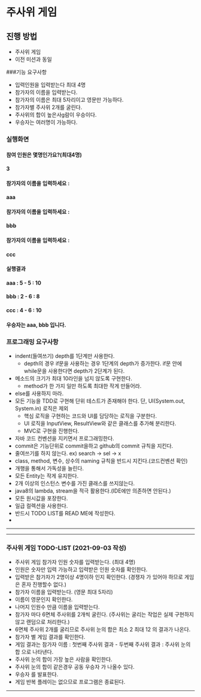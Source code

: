 # 주사위 게임
## 진행 방법
* 주사위 게임
* 이전 미션과 동일

###기능 요구사항
* 입력인원을 입력받는다 최대 4명
* 참가자의 이름을 입력받는다.
* 참가자의 이름은 최대 5자리이고 영문만 가능하다.
* 참가자별 주사위 2개를 굴린다.
* 주사위의 합이 높은사g람이 우승이다.
* 우승자는 여러명이 가능하다.

### 실행화면
#### 참여 인원은 몇명인가요?(최대4명)
#### 3
#### 참가자의 이름을 입력하세요 :
#### aaa
#### 참가자의 이름을 입력하세요 :
#### bbb
#### 참가자의 이름을 입력하세요 :
#### ccc
#### 실행결과
#### aaa : 5 - 5 : 10
#### bbb : 2 - 6 : 8
#### ccc : 4 - 6 : 10
#### 우승자는 aaa, bbb 입니다.
### 프로그래밍 요구사항
* indent(들여쓰기) depth를 1단계만 사용한다.
  * depth의 경우 if문을 사용하는 경우 1단계의 depth가 증가한다. if문 안에 while문을 사용한다면 depth가 2단계가 된다.
* 메소드의 크기가 최대 10라인을 넘지 않도록 구현한다.
  * method가 한 가지 일만 하도록 최대한 작게 만들어라.
* else를 사용하지 마라.
* 모든 기능을 TDD로 구현해 단위 테스트가 존재해야 한다. 단, UI(System.out, System.in) 로직은 제외
  * 핵심 로직을 구현하는 코드와 UI를 담당하는 로직을 구분한다.
  * UI 로직을 InputView, ResultView와 같은 클래스를 추가해 분리한다.
  * MVC로 구현을 진행한다.
* 자바 코드 컨벤션을 지키면서 프로그래밍한다.
* commit은 기능단위로 commit을하고 github의 commit 규칙을 지킨다.
* 줄여쓰기를 하지 않는다. ex) search -> sel -> x
* class, method, 변수, 상수의 naming 규칙을 반드시 지킨다.(코드컨벤션 확인)
* 개행을 통해서 가독성을 늘린다.
* 모든 Entity는 작게 유지한다.
* 2개 이상의 인스턴스 변수를 가진 클래스를 쓰지않는다.
* java8의 lambda, stream을 적극 활용한다.(IDE에만 의존하면 안된다.)
* 모든 원시값을 포장한다.
* 일급 컬렉션을 사용한다.
* 반드시 TODO LIST를 READ ME에 작성한다.
* 
---
---
### 주사위 게임 TODO-LIST (2021-09-03 작성)
* 주사위 게임 참가자 인원 숫자를 입력받는다. (최대 4명)
* 인원은 숫자만 입력 가능하고 입력받은 인원 숫자를 확인한다. 
* 입력받은 참가자가 2명이상 4명이하 인지 확인한다. (경쟁자 가 있어야 하므로 게임은 혼자 진행할수 없다.)
* 참가자 이름을 입력받는다. (영문 최대 5자리)
* 이름이 영문인지 확인한다.
* 나머지 인원수 만큼 이름을 입력받는다.
* 참가자 마다 6면체 주사위를 2개씩 굴린다. (주사위는 굴리는 작업은 실제 구현하지 않고 랜덤으로 처리한다.)
* 6면체 주사위 2개를 굴리므로 주사위 눈의 합은 최소 2 최대 12 의 결과가 나온다.
* 참가자 별 게임 결과를 확인한다.
* 게임 결과는 참가자 이름 : 첫번째 주사위 결과 - 두번째 주사위 결과 : 주사위 눈의 합 으로 나타낸다.
* 주사위 눈의 합이 가장 높은 사람을 확인한다.
* 주사위 눈의 합이 같은경우 공동 우승자 가 나올수 있다.
* 우승자 를 발표한다.
* 게임 반복 플레이는 없으므로 프로그램은 종료된다.
---